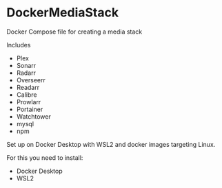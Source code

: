 # DockerMediaStack
Docker Compose file for creating a media stack

Includes
- Plex
- Sonarr
- Radarr
- Overseerr
- Readarr
- Calibre
- Prowlarr
- Portainer
- Watchtower
- mysql
- npm

Set up on Docker Desktop with WSL2 and docker images targeting Linux.

For this you need to install:
- Docker Desktop
- WSL2
